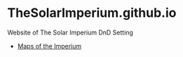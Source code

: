 # TheSolarImperium.github.io
Website of The Solar Imperium DnD Setting

* [Maps of the Imperium](/map/Theia_Map_Anno3535.png)
